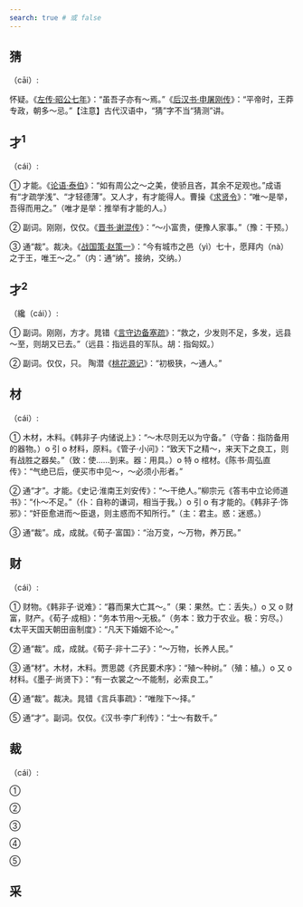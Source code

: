 ```yaml
---
search: true # 或 false
---
```


## 猜

（cāi）:

怀疑。《[左传·昭公七年](https://baike.baidu.com/item/%E5%B7%A6%E4%BC%A0/371757?fr=ge_ala)》：“虽吾子亦有～焉。”《[后汉书·申屠刚传](https://baike.baidu.com/item/%E5%90%8E%E6%B1%89%E4%B9%A6/1949780?fr=ge_ala)》：“平帝时，王莽专政，朝多～忌。”【注意】古代汉语中，“猜”字不当“猜测”讲。

## 才<sup>1</sup>

（cái）:

➀ 才能。《[论语·泰伯](https://baike.baidu.com/item/%E8%AE%BA%E8%AF%AD/372830)》：“如有周公之～之美，使骄且吝，其余不足观也。”成语有“才疏学浅”、“才轻德薄”。又人才，有才能得人。曹操《[求贤令](https://baike.baidu.com/item/%E6%B1%82%E8%B4%A4%E4%BB%A4/14893532?fr=ge_ala)》：“唯～是举，吾得而用之。”（唯才是举：推举有才能的人。）

➁ 副词。刚刚，仅仅。《[晋书·谢混传](https://baike.baidu.com/item/%E6%99%8B%E4%B9%A6/781568?fr=ge_ala)》：“～小富贵，便豫人家事。”（豫：干预。）

➂ 通“裁”。裁决。《[战国策·赵策一](https://baike.baidu.com/item/%E6%88%98%E5%9B%BD%E7%AD%96/2690)》：“今有城市之邑（yì）七十，愿拜内（nà）之于王，唯王～之。”（内：通“纳”。接纳，交纳。）

## 才<sup>2</sup>

（纔（cái））:

➀ 副词。刚刚，方才。晁错《[言守边备塞疏](https://baike.baidu.com/item/%E8%AE%BA%E5%AE%88%E8%BE%B9%E7%96%8F/6371381?fr=ge_ala#2)》：“救之，少发则不足，多发，远县～至，则胡又已去。”（远县：指远县的军队。胡：指匈奴。）

➁ 副词。仅仅，只。 陶潜《[桃花源记](https://baike.baidu.com/item/%E6%A1%83%E8%8A%B1%E6%BA%90%E8%AE%B0/105?fr=ge_ala)》：“初极狭，～通人。”

## 材

（cái）:

➀ 木材，木料。《韩非子·内储说上》：“～木尽则无以为守备。”（守备：指防备用的器物。）o 引 o 材料，原料。《管子·小问》：“致天下之精～，来天下之良工，则有战胜之器矣。”（致：使……到来。器：用具。）o 特 o 棺材。《陈书·周弘直传》：“气绝已后，便买市中见～，～必须小形者。”

➁ 通“才”。才能。《史记·淮南王刘安传》：“～干绝人。”柳宗元《答韦中立论师道书》：“仆～不足。”（仆：自称的谦词，相当于我。）o 引 o 有才能的。《韩非子·饰邪》：“奸臣愈进而～臣退，则主惑而不知所行。”（主：君主。惑：迷惑。）

➂ 通“裁”。成，成就。《荀子·富国》：“治万变，～万物，养万民。”

## 财

（cái）:

➀ 财物。《韩非子·说难》：“暮而果大亡其～。”（果：果然。亡：丢失。）o 又 o 财富，财产。《荀子·成相》：“务本节用～无极。”（务本：致力于农业。极：穷尽。）《太平天国天朝田亩制度》：“凡天下婚姻不论～。”

➁ 通“裁”。成，成就。《荀子·非十二子》：“～万物，长养人民。”

➂ 通“材”。木材，木料。贾思勰《齐民要术序》：“殖～种树。”（殖：植。）o 又 o 材料。《墨子·尚贤下》：“有一衣裳之～不能制，必索良工。”

➃ 通“裁”。裁决。晁错《言兵事疏》：“唯陛下～择。”

➄ 通“才”。副词。仅仅。《汉书·李广利传》：“士～有数千。”

## 裁

（cái）:

➀

➁

➂

➃

➄

## 采
